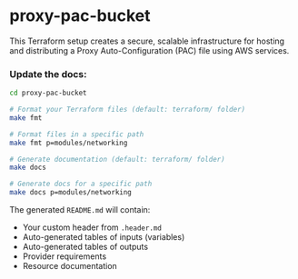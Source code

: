 # proxy-pac-bucket

This Terraform setup creates a secure, scalable infrastructure for hosting and distributing a Proxy Auto-Configuration (PAC) file using AWS services.

### Update the docs:
```bash
cd proxy-pac-bucket

# Format your Terraform files (default: terraform/ folder)
make fmt

# Format files in a specific path
make fmt p=modules/networking

# Generate documentation (default: terraform/ folder)
make docs

# Generate docs for a specific path
make docs p=modules/networking
```

The generated `README.md` will contain:
- Your custom header from `.header.md`
- Auto-generated tables of inputs (variables)
- Auto-generated tables of outputs
- Provider requirements
- Resource documentation
